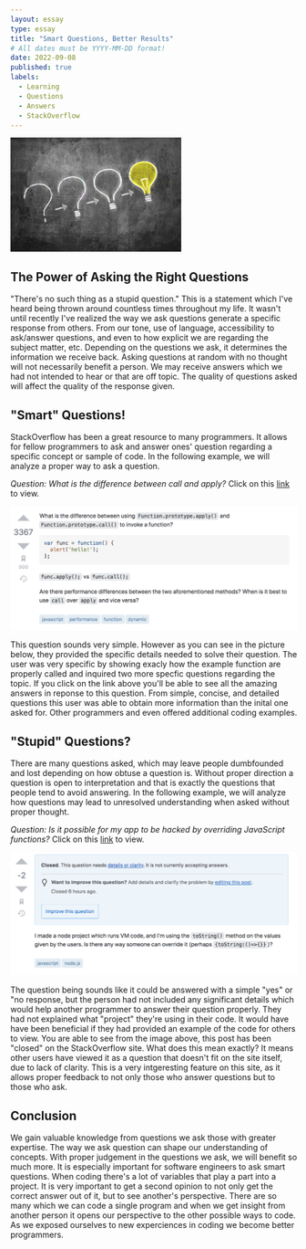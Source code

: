 ```yaml
---
layout: essay
type: essay
title: "Smart Questions, Better Results"
# All dates must be YYYY-MM-DD format!
date: 2022-09-08
published: true
labels:
  - Learning
  - Questions 
  - Answers 
  - StackOverflow
---
```


<img width="300px" class="rounded float-start pe-4" src="../img/smart-questions/question-mark-to-light-bulb.jpeg">


## The Power of Asking the Right Questions

"There's no such thing as a stupid question." This is a statement which I've heard being thrown around countless times throughout my life. It wasn't until recently I've realized the way we ask questions generate a specific response from others. From our tone, use of language, accessibility to ask/answer questions, and even to how explicit we are regarding the subject matter, etc. Depending on the questions we ask, it determines the information we receive back. Asking questions at random with no thought will not necessarily benefit a person. We may receive answers which we had not intended to hear or that are off topic. The quality of questions asked will affect the quality of the response given.

## "Smart" Questions!

StackOverflow has been a great resource to many programmers. It allows for fellow programmers to ask and answer ones' question regarding a specific concept or sample of code. 
In the following example, we will analyze a proper way to ask a question. 

*Question: What is the difference between call and apply?*
Click on this <a href="https://stackoverflow.com/questions/1986896/what-is-the-difference-between-call-and-apply?fbclid=IwAR1JIjTT97hSa_2J8JvVAdV243AE0KSKQHMaMNW9nKtHP6ZGm2Y8AmYbySQ">link</a> to view.

<img width="600px" class="center" src="../img/smart-questions/Screen Shot 2022-09-08 at 11.05.37 PM.png">

This question sounds very simple. However as you can see in the picture below, they provided the specific details needed to solve their question. The user was very specific by showing exacly how the example function are properly called and inquired two more specfic questions regarding the topic. If you click on the link above you'll be able to see all the amazing answers in reponse to this question. From simple, concise, and detailed questions this user was able to obtain more information than the inital one asked for. Other programmers and even offered additional coding examples. 

## "Stupid" Questions?

There are many questions asked, which may leave people dumbfounded and lost depending on how obtuse a question is. Without proper direction a question is open to interpretation and that is exactly the questions that people tend to avoid answering. 
In the following example, we will analyze how questions may lead to unresolved understanding when asked without proper thought. 

*Question: Is it possible for my app to be hacked by overriding JavaScript functions?* Click on this <a href="https://stackoverflow.com/questions/73656601/is-it-possible-for-my-app-to-be-hacked-by-overriding-javascript-functions?fbclid=IwAR3GC49cjwcMjpUpLibX6uIm00ZbdwvoZUlE6GcEwTvA3bfbVI7wPP7-_Ls">link</a> to view. 

<img width="600px" class="center" src="../img/smart-questions/Screen Shot 2022-09-08 at 11.05.28 PM.png">

The question being sounds like it could be answered with a simple "yes" or "no response, but the person had not included any significant details which would help another programmer to answer their question properly. They had not explained what "project" they're using in their code. It would have have been beneficial if they had provided an example of the code for others to view. You are able to see from the image above, this post has been "closed" on the StackOverflow site. What does this mean exactly? It means other users have viewed it as a question that doesn't fit on the site itself, due to lack of clarity. This is a very intgeresting feature on this site, as it allows proper feedback to not only those who answer questions but to those who ask.

## Conclusion 

We gain valuable knowledge from questions we ask those with greater expertise. The way we ask question can shape our understanding of concepts. With proper judgement in the questions we ask, we will benefit so much more. It is especially important for software engineers to ask smart questions. When coding there's a lot of variables that play a part into a project. It is very important to get a second opinion to not only get the correct answer out of it, but to see another's perspective. There are so many which we can code a single program and when we get insight from another person it opens our perspective to the other possible ways to code. As we exposed ourselves to new experciences in coding we become better programmers. 
